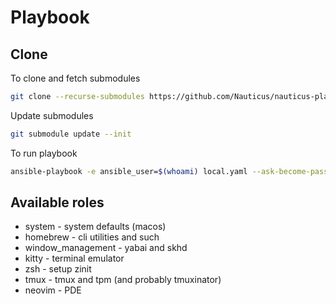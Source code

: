 # Playbook

## Clone
To clone and fetch submodules
```bash
git clone --recurse-submodules https://github.com/Nauticus/nauticus-playbook
```

Update submodules
```bash
git submodule update --init
```

To run playbook
```bash
ansible-playbook -e ansible_user=$(whoami) local.yaml --ask-become-pass --ask-vault-pass
```

## Available roles
 - system - system defaults (macos)
 - homebrew - cli utilities and such
 - window_management - yabai and skhd
 - kitty - terminal emulator
 - zsh - setup zinit
 - tmux - tmux and tpm (and probably tmuxinator)
 - neovim - PDE
